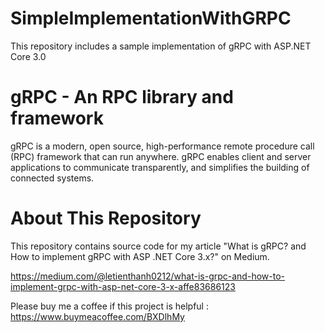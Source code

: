 # SimpleImplementationWithGRPC
This repository includes a sample implementation of gRPC with ASP.NET Core 3.0

gRPC - An RPC library and framework
===================================

gRPC is a modern, open source, high-performance remote procedure call (RPC) framework that can run anywhere. gRPC enables client and server applications to communicate transparently, and simplifies the building of connected systems.

# About This Repository

This repository contains source code for my article "What is gRPC? and How to implement gRPC with ASP .NET Core 3.x?" on Medium.

https://medium.com/@letienthanh0212/what-is-grpc-and-how-to-implement-grpc-with-asp-net-core-3-x-affe83686123


Please buy me a coffee if this project is helpful : https://www.buymeacoffee.com/BXDlhMy
